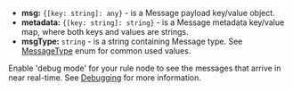 <ul>
  <li><b>msg:</b> <code>{[key: string]: any}</code> - is a Message payload key/value object.
  </li>
  <li><b>metadata:</b> <code>{[key: string]: string}</code> - is a Message metadata key/value map, where both keys and values are strings.
  </li>
  <li><b>msgType:</b> <code>string</code> - is a string containing Message type. See <a href="https://github.com/sobeam/sobeam/blob/ea039008b148453dfa166cf92bc40b26e487e660/ui-ngx/src/app/shared/models/rule-node.models.ts#L338" target="_blank">MessageType</a> enum for common used values.
  </li>
</ul>

Enable 'debug mode' for your rule node to see the messages that arrive in near real-time. 
See <a href="${siteBaseUrl}/docs${docPlatformPrefix}/user-guide/rule-engine-2-0/overview/#debugging" target="_blank">Debugging</a> for more information.
